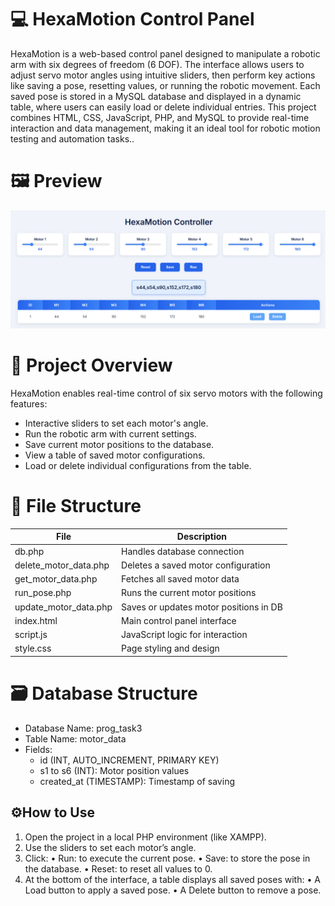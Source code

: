 # 💻 HexaMotion Control Panel
HexaMotion is a web-based control panel designed to manipulate a robotic arm with six degrees of freedom (6 DOF). The interface allows users to adjust servo motor angles using intuitive sliders, then perform key actions like saving a pose, resetting values, or running the robotic movement. Each saved pose is stored in a MySQL database and displayed in a dynamic table, where users can easily load or delete individual entries. This project combines HTML, CSS, JavaScript, PHP, and MySQL to provide real-time interaction and data management, making it an ideal tool for robotic motion testing and automation tasks..

# 🖼️ Preview

![HexaMotion Interface](hexamotion-interface.jpg)
# 📌 Project Overview

HexaMotion enables real-time control of six servo motors with the following features:
- Interactive sliders to set each motor's angle.
- Run the robotic arm with current settings.
- Save current motor positions to the database.
- View a table of saved motor configurations.
- Load or delete individual configurations from the table.

# 📂 File Structure

| File                  | Description                              |
|-----------------------|----------------------------------------|
| db.php              | Handles database connection             |
| delete_motor_data.php | Deletes a saved motor configuration    |
| get_motor_data.php   | Fetches all saved motor data            |
| run_pose.php         | Runs the current motor positions        |
| update_motor_data.php | Saves or updates motor positions in DB |
| index.html          | Main control panel interface             |
| script.js           | JavaScript logic for interaction         |
| style.css           | Page styling and design                  |


#  🗃️ Database Structure

- Database Name: prog_task3  
- Table Name: motor_data  
- Fields:
  - id (INT, AUTO_INCREMENT, PRIMARY KEY)
  - s1 to s6 (INT): Motor position values
  - created_at (TIMESTAMP): Timestamp of saving

## ⚙️How to Use
 1. Open the project in a local PHP environment (like XAMPP).
 2. Use the sliders to set each motor’s angle.
 3. Click:
 • Run: to execute the current pose.
 • Save: to store the pose in the database.
 • Reset: to reset all values to 0.
 4. At the bottom of the interface, a table displays all saved poses with:
 • A Load button to apply a saved pose.
 • A Delete button to remove a pose.

